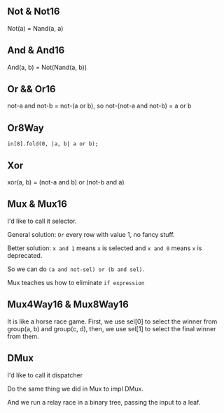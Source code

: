 ## Not & Not16

Not(a) = Nand(a, a)


## And & And16

And(a, b) = Not(Nand(a, b))


## Or && Or16

not-a and not-b = not-(a or b), so not-(not-a and not-b) = a or b

## Or8Way

`in[8].fold(0, |a, b| a or b);`


## Xor

xor(a, b) = (not-a and b) or (not-b and a)


## Mux & Mux16

I'd like to call it selector.

General solution: `Or` every row with value 1, no fancy stuff.

Better solution: `x and 1` means `x` is selected and `x and 0` means `x` is deprecated. 

So we can do `(a and not-sel) or (b and sel)`.

Mux teaches us how to eliminate `if expression`


## Mux4Way16 & Mux8Way16

It is like a horse race game. First, we use sel[0] to select the winner from group(a, b) and group(c, d), then, we use sel[1] to select the final winner from them.


## DMux

I'd like to call it dispatcher

Do the same thing we did in Mux to impl DMux.

And we run a relay race in a binary tree, passing the input to a leaf.
